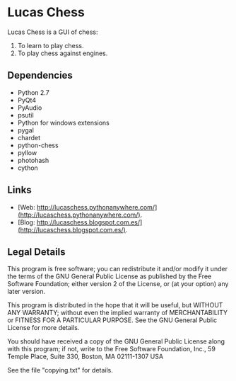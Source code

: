 Lucas Chess
===========

Lucas Chess is a GUI of chess:

1. To learn to play chess.
2. To play chess against engines.

Dependencies
------------

* Python 2.7
* PyQt4
* PyAudio
* psutil
* Python for windows extensions
* pygal
* chardet
* python-chess
* pyllow
* photohash
* cython

Links
-----

* [Web: http://lucaschess.pythonanywhere.com/](http://lucaschess.pythonanywhere.com/).
* [Blog: http://lucaschess.blogspot.com.es/](http://lucaschess.blogspot.com.es/).

Legal Details
-------------

This program is free software; you can redistribute it and/or modify
it under the terms of the GNU General Public License as published by
the Free Software Foundation; either version 2 of the License, or (at
your option) any later version.

This program is distributed in the hope that it will be useful, but
WITHOUT ANY WARRANTY; without even the implied warranty of
MERCHANTABILITY or FITNESS FOR A PARTICULAR PURPOSE.  See the GNU
General Public License for more details.

You should have received a copy of the GNU General Public License
along with this program; if not, write to the Free Software
Foundation, Inc., 59 Temple Place, Suite 330, Boston, MA 02111-1307
USA

See the file "copying.txt" for details.



